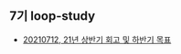 ## 7기 loop-study
- [20210712, 21년 상반기 회고 및 하반기 목표](https://loopstudy.tistory.com/186?category=1000713) 
